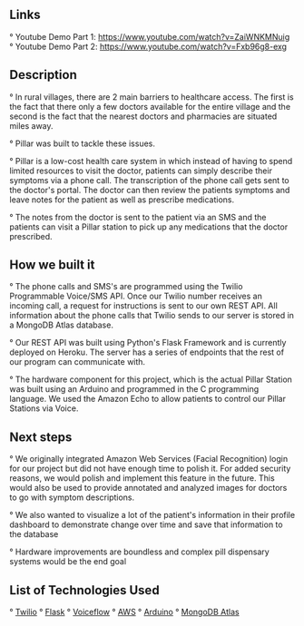 ## Links
° Youtube Demo Part 1: https://www.youtube.com/watch?v=ZaiWNKMNuig </br>
° Youtube Demo Part 2: https://www.youtube.com/watch?v=Fxb96g8-exg

## Description

° In rural villages, there are 2 main barriers to healthcare access. The first is the fact that there only a few doctors available for the entire village and the second is the fact that the nearest doctors and pharmacies are situated miles away.

° Pillar was built to tackle these issues.

° Pillar is a low-cost health care system in which instead of having to spend limited resources to visit the doctor, patients can simply describe their symptoms via a phone call. The transcription of the phone call gets sent to the doctor's portal. The doctor can then review the patients symptoms and leave notes for the patient as well as prescribe medications.

° The notes from the doctor is sent to the patient via an SMS and the patients can visit a Pillar station to pick up any medications that the doctor prescribed.

## How we built it

° The phone calls and SMS's are programmed using the Twilio Programmable Voice/SMS API. Once our Twilio number receives an incoming call, a request for instructions is sent to our own REST API. All information about the phone calls that Twilio sends to our server is stored in a MongoDB Atlas database.

° Our REST API was built using Python's Flask Framework and is currently deployed on Heroku. The server has a series of endpoints that the rest of our program can communicate with.

° The hardware component for this project, which is the actual Pillar Station was built using an Arduino and programmed in the C programming language. We used the Amazon Echo to allow patients to control our Pillar Stations via Voice. 

## Next steps

° We originally integrated Amazon Web Services (Facial Recognition) login for our project but did not have enough time to polish it. For added security reasons, we would polish and implement this feature in the future. This would also be used to provide annotated and analyzed images for doctors to go with symptom descriptions.

° We also wanted to visualize a lot of the patient's information in their profile dashboard to demonstrate change over time and save that information to the database

° Hardware improvements are boundless and complex pill dispensary systems would be the end goal

## List of Technologies Used

° [Twilio](https://www.twilio.com/)
° [Flask](https://github.com/pallets/flask)
° [Voiceflow](https://www.voiceflow.com/)
° [AWS](https://aws.amazon.com/)
° [Arduino](https://www.arduino.cc/)
° [MongoDB Atlas](https://www.mongodb.com/cloud/atlas)






